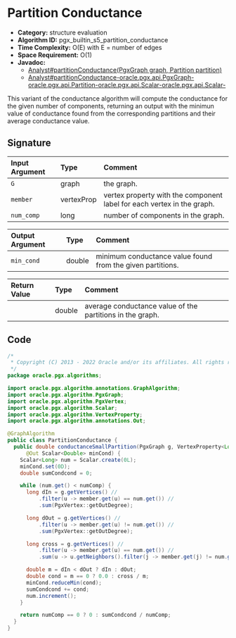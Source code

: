 # Partition Conductance

- **Category:** structure evaluation
- **Algorithm ID:** pgx_builtin_s5_partition_conductance
- **Time Complexity:** O(E) with E = number of edges
- **Space Requirement:** O(1)
- **Javadoc:** 
  - [Analyst#partitionConductance(PgxGraph graph, Partition<ID> partition)](https://docs.oracle.com/en/database/oracle/property-graph/22.3/spgjv/oracle/pgx/api/Analyst.html#partitionConductance-oracle.pgx.api.PgxGraph-oracle.pgx.api.Partition-)
  - [Analyst#partitionConductance-oracle.pgx.api.PgxGraph-oracle.pgx.api.Partition-oracle.pgx.api.Scalar-oracle.pgx.api.Scalar-](https://docs.oracle.com/en/database/oracle/property-graph/22.3/spgjv/oracle/pgx/api/Analyst.html#partitionConductance-oracle.pgx.api.PgxGraph-oracle.pgx.api.Partition-oracle.pgx.api.Scalar-oracle.pgx.api.Scalar-)

This variant of the conductance algorithm will compute the conductance for the given number of components, returning an output with the minimun value of conductance found from the corresponding partitions and their average conductance value.


## Signature

| Input Argument | Type | Comment |
| :--- | :--- | :--- |
| `G` | graph | the graph. |
| `member` | vertexProp<long> | vertex property with the component label for each vertex in the graph. |
| `num_comp` | long | number of components in the graph. |

| Output Argument | Type | Comment |
| :--- | :--- | :--- |
| `min_cond` | double | minimum conductance value found from the given partitions. |

| Return Value | Type | Comment |
| :--- | :--- | :--- |
| | double | average conductance value of the partitions in the graph. |

## Code

```java
/*
 * Copyright (C) 2013 - 2022 Oracle and/or its affiliates. All rights reserved.
 */
package oracle.pgx.algorithms;

import oracle.pgx.algorithm.annotations.GraphAlgorithm;
import oracle.pgx.algorithm.PgxGraph;
import oracle.pgx.algorithm.PgxVertex;
import oracle.pgx.algorithm.Scalar;
import oracle.pgx.algorithm.VertexProperty;
import oracle.pgx.algorithm.annotations.Out;

@GraphAlgorithm
public class PartitionConductance {
  public double conductanceSmallPartition(PgxGraph g, VertexProperty<Long> member, long numComp,
      @Out Scalar<Double> minCond) {
    Scalar<Long> num = Scalar.create(0L);
    minCond.set(0D);
    double sumCondcond = 0;

    while (num.get() < numComp) {
      long dIn = g.getVertices() //
          .filter(u -> member.get(u) == num.get()) //
          .sum(PgxVertex::getOutDegree);

      long dOut = g.getVertices() //
          .filter(u -> member.get(u) != num.get()) //
          .sum(PgxVertex::getOutDegree);

      long cross = g.getVertices() //
          .filter(u -> member.get(u) == num.get()) //
          .sum(u -> u.getNeighbors().filter(j -> member.get(j) != num.get()).size());

      double m = dIn < dOut ? dIn : dOut;
      double cond = m == 0 ? 0.0 : cross / m;
      minCond.reduceMin(cond);
      sumCondcond += cond;
      num.increment();
    }

    return numComp == 0 ? 0 : sumCondcond / numComp;
  }
}
```
